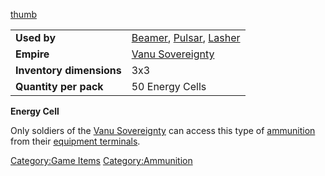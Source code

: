 [thumb](image:Energycell.md.jpg)

|                          |                                                               |
| ------------------------ | ------------------------------------------------------------- |
| **Used by**              | [Beamer](Beamer.md), [Pulsar](Pulsar.md), [Lasher](Lasher.md) |
| **Empire**               | [Vanu Sovereignty](Vanu_Sovereignty.md)                       |
| **Inventory dimensions** | 3x3                                                           |
| **Quantity per pack**    | 50 Energy Cells                                               |

**Energy Cell**

Only soldiers of the [Vanu Sovereignty](Vanu_Sovereignty.md) can
access this type of [ammunition](Ammunition.md) from their
[equipment terminals](equipment_terminal.md).

[Category:Game Items](Category:Game_Items.md)
[Category:Ammunition](Category:Ammunition.md)

